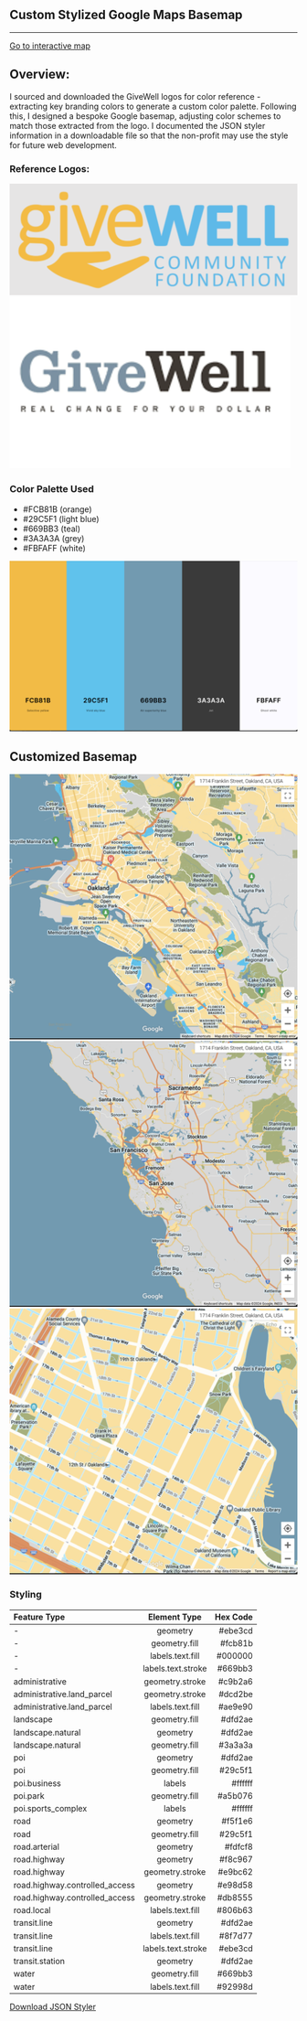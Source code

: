 ## Custom Stylized Google Maps Basemap

---

[Go to interactive map](./givewell_google_styling.html)

## Overview:
I sourced and downloaded the GiveWell logos for color reference - extracting key branding colors to generate a custom color palette. Following this, I designed a bespoke Google basemap, adjusting color schemes to match those extracted from the logo. I documented the JSON styler information in a downloadable file so that the non-profit may use the style for future web development.

### Reference Logos:
![givewell_logo1](./img/givewell_logo1.png)
![givewell_logo2](./img/givewell_logo2.png)

### Color Palette Used 
- #FCB81B (orange)
- #29C5F1 (light blue)
- #669BB3 (teal)
- #3A3A3A (grey)
- #FBFAFF (white)

![palette](./img/Google_Basemap_Colors_Givewell.png)
## Customized Basemap
![basemap_screenshot](./img/screenshot_med.png)
![basemap_screenshot_big](./img/screenshot_big.png)
![basemap_screenshot_small](./img/screenshot_small.png)

### Styling 
| Feature Type              | Element Type         | Hex Code |
|:--------------------------|:--------------------:|--------:|
| -                         | geometry             | #ebe3cd  |
| -                         | geometry.fill        | #fcb81b  |
| -                         | labels.text.fill    | #000000  |
| -                         | labels.text.stroke  | #669bb3  |
| administrative            | geometry.stroke     | #c9b2a6  |
| administrative.land_parcel| geometry.stroke     | #dcd2be  |
| administrative.land_parcel| labels.text.fill    | #ae9e90  |
| landscape                 | geometry.fill       | #dfd2ae  |
| landscape.natural         | geometry             | #dfd2ae  |
| landscape.natural         | geometry.fill       | #3a3a3a  |
| poi                       | geometry             | #dfd2ae  |
| poi                       | geometry.fill        | #29c5f1  |
| poi.business              | labels               | #ffffff  |
| poi.park                  | geometry.fill       | #a5b076  |
| poi.sports_complex        | labels               | #ffffff  |
| road                      | geometry             | #f5f1e6  |
| road                      | geometry.fill        | #29c5f1  |
| road.arterial             | geometry             | #fdfcf8  |
| road.highway              | geometry             | #f8c967  |
| road.highway              | geometry.stroke      | #e9bc62  |
| road.highway.controlled_access | geometry      | #e98d58  |
| road.highway.controlled_access | geometry.stroke | #db8555  |
| road.local                | labels.text.fill    | #806b63  |
| transit.line              | geometry             | #dfd2ae  |
| transit.line              | labels.text.fill    | #8f7d77  |
| transit.line              | labels.text.stroke  | #ebe3cd  |
| transit.station           | geometry             | #dfd2ae  |
| water                     | geometry.fill       | #669bb3  |
| water                     | labels.text.fill    | #92998d  |




[Download JSON Styler](./homeworks/givewell_styling.json)